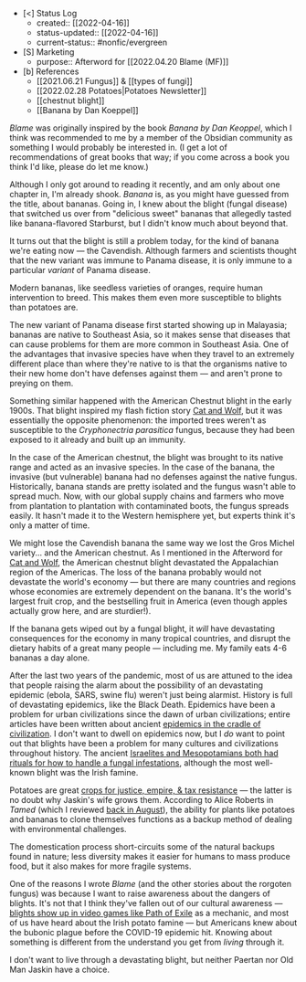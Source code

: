 - [<] Status Log
	- created:: [[2022-04-16]]
	- status-updated:: [[2022-04-16]]
	- current-status:: #nonfic/evergreen 
- [S] Marketing
	- purpose:: Afterword for [[2022.04.20 Blame (MF)]]
- [b] References
	* [[2021.06.21 Fungus]] & [[types of fungi]]
	- [[2022.02.28 Potatoes|Potatoes Newsletter]] 
	* [[chestnut blight]] 
	* [[Banana by Dan Koeppel]]

_Blame_ was originally inspired by the book _Banana by Dan Keoppel_, which I think was recommended to me by a member of the Obsidian community as something I would probably be interested in. (I get a lot of recommendations of great books that way; if you come across a book you think I'd like, please do let me know.)

Although I only got around to reading it recently, and am only about one chapter in, I'm already shook. _Banana_ is, as you might have guessed from the title, about bananas. Going in, I knew about the blight (fungal disease) that switched us over from "delicious sweet" bananas that allegedly tasted like banana-flavored Starburst, but I didn't know much about beyond that. 

It turns out that the blight is still a problem today, for the kind of banana we're eating now — the Cavendish. Although farmers and scientists thought that the new variant was immune to Panama disease, it is only immune to a particular *variant* of Panama disease. 

Modern bananas, like seedless varieties of oranges, require human intervention to breed. This makes them even more susceptible to blights than potatoes are.

The new variant of Panama disease first started showing up in Malayasia; bananas are native to Southeast Asia, so it makes sense that diseases that can cause problems for them are more common in Southeast Asia. One of the advantages that invasive species have when they travel to an extremely different place than where they're native to is that the organisms native to their new home don't have defenses against them — and aren't prone to preying on them.

Something similar happened with the American Chestnut blight in the early 1900s. That blight inspired my flash fiction story [Cat and Wolf](https://newsletter.eleanorkonik.com/cat-and-wolf/), but it was essentially the opposite phenomenon: the imported trees weren't as susceptible to the _Cryphonectria parasitica_ fungus, because they had been exposed to it already and built up an immunity.  

In the case of the American chestnut, the blight was brought to its native range and acted as an invasive species. In the case of the banana, the invasive (but vulnerable) banana had no defenses against the native fungus. Historically, banana stands are pretty isolated and the fungus wasn't able to spread much. Now, with our global supply chains and farmers who move from plantation to plantation with contaminated boots, the fungus spreads easily. It hasn't made it to the Western hemisphere yet, but experts think it's only a matter of time. 

We might lose the Cavendish banana the same way we lost the Gros Michel variety... and the American chestnut. As I mentioned in the Afterword for [Cat and Wolf](https://newsletter.eleanorkonik.com/cat-and-wolf/), the American chestnut blight devastated the Appalachian region of the Americas. The loss of the banana probably would not devastate the world's economy — but there are many countries and regions whose economies are extremely dependent on the banana. It's the world's largest fruit crop, and the bestselling fruit in America (even though apples actually grow here, and are sturdier!). 

If the banana gets wiped out by a fungal blight, it _will_ have devastating consequences for the economy in many tropical countries, and disrupt the dietary habits of a great many people — including me. My family eats 4-6 bananas a day alone. 

After the last two years of the pandemic, most of us are attuned to the idea that people raising the alarm about the possibility of an devastating epidemic (ebola, SARS, swine flu)  weren't just being alarmist. History is full of devastating epidemics, like the Black Death. Epidemics have been a problem for urban civilizations since the dawn of urban civilizations; entire articles have been written about ancient [epidemics in the cradle of civilization](https://sciencenordic.com/denmark-epidemic-history/epidemics-in-the-cradle-of-civilization/1758958). I don't want to dwell on epidemics now, but I _do_ want to point out that blights have been a problem for many cultures and civilizations throughout history. The ancient [Israelites and Mesopotamians both had rituals for how to handle a fungal infestations](https://newsletter.eleanorkonik.com/fungus/), although the most well-known blight was the Irish famine.

Potatoes are great [crops for justice, empire, & tax resistance](https://newsletter.eleanorkonik.com/potatoes/) — the latter is no doubt why Jaskin's wife grows them. According to Alice Roberts in _Tamed_ (which I reviewed [back in August](https://newsletter.eleanorkonik.com/book-review-tamed/)), the ability for plants like potatoes and bananas to clone themselves functions as a backup method of dealing with environmental challenges. 

The domestication process short-circuits some of the natural backups found in nature; less diversity makes it easier for humans to mass produce food, but it also makes for more fragile systems. 

One of the reasons I wrote _Blame_ (and the other stories about the rorgoten fungus) was because I want to raise awareness about the dangers of blights. It's not that I think they've fallen out of our cultural awareness —  [blights show up in video games like Path of Exile](https://pathofexile.fandom.com/wiki/Sister_Cassia) as a mechanic, and most of us have heard about the Irish potato famine — but Americans knew about the bubonic plague before the COVID-19 epidemic hit. Knowing about something is different from the understand you get from _living_ through it. 

I don't want to live through a devastating blight, but neither Paertan nor  Old Man Jaskin have a choice. 